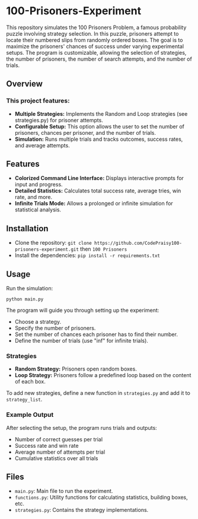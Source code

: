 # 100-Prisoners-Experiment

This repository simulates the 100 Prisoners Problem, a famous probability puzzle involving strategy selection. In this puzzle, prisoners attempt to locate their numbered slips from randomly ordered boxes. The goal is to maximize the prisoners' chances of success under varying experimental setups. The program is customizable, allowing the selection of strategies, the number of prisoners, the number of search attempts, and the number of trials.

## Overview

### This project features:

- **Multiple Strategies:** Implements the Random and Loop strategies (see strategies.py) for prisoner attempts.
- **Configurable Setup:** This option allows the user to set the number of prisoners, chances per prisoner, and the number of trials.
- **Simulation:** Runs multiple trials and tracks outcomes, success rates, and average attempts.

## Features

- **Colorized Command Line Interface:** Displays interactive prompts for input and progress.
- **Detailed Statistics:** Calculates total success rate, average tries, win rate, and more.
- **Infinite Trials Mode:** Allows a prolonged or infinite simulation for statistical analysis.

## Installation

-   Clone the repository:
`git clone https://github.com/CodePraisy100-prisoners-experiment.git` then  `100 Prisoners`
- Install the dependencies:
`pip install -r requirements.txt`

## Usage 

Run the simulation:

`python main.py`

The program will guide you through setting up the experiment:

- Choose a strategy.
- Specify the number of prisoners.
- Set the number of chances each prisoner has to find their number.
- Define the number of trials (use "inf" for infinite trials).

### Strategies

- **Random Strategy:** Prisoners open random boxes.
- **Loop Strategy:** Prisoners follow a predefined loop based on the content of each box.

To add new strategies, define a new function in `strategies.py` and add it to `strategy_list`.

### Example Output

After selecting the setup, the program runs trials and outputs:

- Number of correct guesses per trial
- Success rate and win rate
- Average number of attempts per trial
- Cumulative statistics over all trials

## Files

- `main.py`: Main file to run the experiment.
- `functions.py`: Utility functions for calculating statistics, building boxes, etc.
- `strategies.py`: Contains the strategy implementations.
